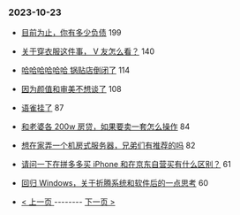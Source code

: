 ### 2023-10-23 
- [目前为止，你有多少负债](https://www.v2ex.com/t/984353) 199
- [关于穿衣服这件事， V 友怎么看？](https://www.v2ex.com/t/984376) 140
- [哈哈哈哈哈哈 锅贴店倒闭了](https://www.v2ex.com/t/984465) 114
- [因为颜值和审美不想谈了](https://www.v2ex.com/t/984472) 108
- [语雀挂了](https://www.v2ex.com/t/984524) 87
- [和老婆各 200w 房贷，如果要卖一套怎么操作](https://www.v2ex.com/t/984430) 84
- [想在家弄一个机房式服务器，兄弟们有推荐的吗](https://www.v2ex.com/t/984360) 82
- [请问一下在拼多多买 iPhone 和在京东自营买有什么区别？](https://www.v2ex.com/t/984290) 61
- [回归 Windows，关于折腾系统和软件后的一点思考](https://www.v2ex.com/t/984338) 60 

- [ < 上一页 ](https://github.com/able8/v2ex-hot-record/blob/master/2023-10-22.md) -------- [ 下一页 > ](https://github.com/able8/v2ex-hot-record/blob/master/2023-10-24.md)